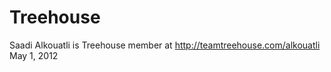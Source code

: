 Treehouse
=========

Saadi Alkouatli is Treehouse member at http://teamtreehouse.com/alkouatli
May 1, 2012